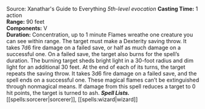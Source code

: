 Source: Xanathar's Guide to Everything
*5th-level evocation*
**Casting Time:** 1 action  
**Range:** 90 feet  
**Components:** V  
**Duration:** Concentration, up to 1 minute
Flames wreathe one creature you can see within range. The target must make a Dexterity saving throw. It takes 7d6 fire damage on a failed save, or half as much damage on a successful one. On a failed save, the target also burns for the spell’s duration. The burning target sheds bright light in a 30-foot radius and dim light for an additional 30 feet. At the end of each of its turns, the target repeats the saving throw. It takes 3d6 fire damage on a failed save, and the spell ends on a successful one. These magical flames can’t be extinguished through nonmagical means.
If damage from this spell reduces a target to 0 hit points, the target is turned to ash.
***Spell Lists.*** [[spells:sorcerer|sorcerer]], [[spells:wizard|wizard]]
